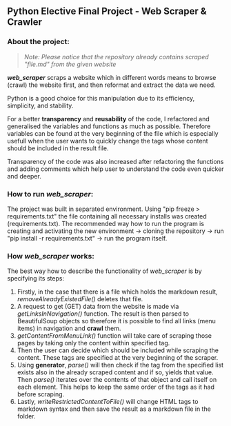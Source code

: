 ## Python Elective Final Project - Web Scraper & Crawler
### About the project:
>_Note: Please notice that the repository already contains scraped "file.md" from the given website_

**_web_scraper_** scraps a website which in different words means to browse (crawl) the website first, and then reformat and extract the data we need. 

Python is a good choice for this manipulation due to its efficiency, simplicity, and stability.

For a better **transparency** and **reusability** of the code, I refactored and generalised the variables and functions as much as possible. Therefore variables can be found at the very beginning of the file which is especially usefull when the user wants to quickly change the tags whose content should be included in the result file. 

Transparency of the code was also increased after refactoring the functions and adding comments which help user to understand the code even quicker and deeper.

### How to run _web_scraper_:
The project was built in separated environment. Using "pip freeze > requirements.txt" the file containing all necessary installs was created (requirements.txt). The recommended way how to run the program is creating and activating the new environment -> cloning the repository -> run "pip install -r requirements.txt" -> run the program itself.

### How _web_scraper_ works:
The best way how to describe the functionality of _web_scraper_ is by specifying its steps:

1. Firstly, in the case that there is a file which holds the markdown result, _removeAlreadyExistedFile()_ deletes that file.
2. A request to get (GET) data from the website is made via _getLinksInNavigation()_ function. The result is then parsed to BeautifulSoup objects so therefore it is possible to find all links (menu items) in navigation and **crawl** them.
3. _getContentFromMenuLink()_ function will take care of scraping those pages by taking only the content within specified tag. 
4. Then the user can decide which <tags> should be included while scraping the content. These tags are specified at the very beginning of the scraper.
5. Using **generator**, _parse()_ will then check if the tag from the specified list exists also in the already scraped content and if so, yields that value. Then _parse()_ iterates over the contents of that object and call itself on each element. This helps to keep the same order of the tags as it had before scraping.
6. Lastly, _writeRestrictedContentToFile()_ will change HTML tags to markdown syntax and then save the result as a markdown file in the folder. 
